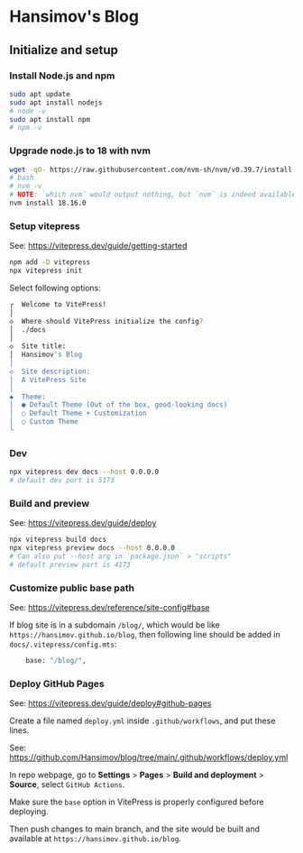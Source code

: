 # Hansimov's Blog

## Initialize and setup

### Install Node.js and npm
```bash
sudo apt update
sudo apt install nodejs
# node -v
sudo apt install npm
# npm -v
```


### Upgrade node.js to 18 with nvm
```sh
wget -qO- https://raw.githubusercontent.com/nvm-sh/nvm/v0.39.7/install.sh | bash
# bash
# nvm -v
# NOTE: `which nvm` would output nothing, but `nvm` is indeed available in the current shell
nvm install 18.16.0
```

### Setup vitepress
See: https://vitepress.dev/guide/getting-started

```sh
npm add -D vitepress
npx vitepress init
```

Select following options:

```sh
┌  Welcome to VitePress!
│
◇  Where should VitePress initialize the config?
│  ./docs
│
◇  Site title:
│  Hansimov's Blog
│
◇  Site description:
│  A VitePress Site
│
◆  Theme:
│  ● Default Theme (Out of the box, good-looking docs)
│  ○ Default Theme + Customization
│  ○ Custom Theme
└
```

### Dev
```sh
npx vitepress dev docs --host 0.0.0.0
# default dev port is 5173
```

### Build and preview

See: https://vitepress.dev/guide/deploy

```sh
npx vitepress build docs
npx vitepress preview docs --host 0.0.0.0
# Can also put --host arg in `package.json` > "scripts"
# default preview port is 4173
```

### Customize public base path

See: https://vitepress.dev/reference/site-config#base

If blog site is in a subdomain `/blog/`, which would be like `https://hansimov.github.io/blog`, then following line should be added in `docs/.vitepress/config.mts`:

```sh
    base: "/blog/",
```

### Deploy GitHub Pages

See: https://vitepress.dev/guide/deploy#github-pages

Create a file named `deploy.yml` inside `.github/workflows`, and put these lines.

See: https://github.com/Hansimov/blog/tree/main/.github/workflows/deploy.yml

In repo webpage, go to **Settings** > **Pages** > **Build and deployment** > **Source**, select `GitHub Actions`.

Make sure the `base` option in VitePress is properly configured before deploying.

Then push changes to main branch, and the site would be built and available at `https://hansimov.github.io/blog`.